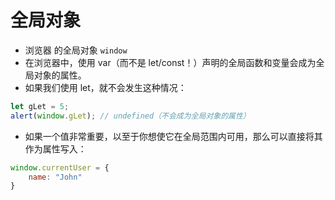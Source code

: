 <!--
 * @Author: yuetingpei yuetingpei888@gmail.com
 * @Date: 2023-09-08 16:08:21
 * @LastEditors: yuetingpei yuetingpei888@gmail.com
 * @LastEditTime: 2023-09-08 16:14:45
 * @FilePath: \WebPages\README\全局对象.md
 * @Description: 这是默认设置,请设置`customMade`, 打开koroFileHeader查看配置 进行设置: https://github.com/OBKoro1/koro1FileHeader/wiki/%E9%85%8D%E7%BD%AE
-->
# 全局对象

- 浏览器 的全局对象 `window`
- 在浏览器中，使用 var（而不是 let/const！）声明的全局函数和变量会成为全局对象的属性。
- 如果我们使用 let，就不会发生这种情况：

```javascript
let gLet = 5;
alert(window.gLet); // undefined（不会成为全局对象的属性）
```

- 如果一个值非常重要，以至于你想使它在全局范围内可用，那么可以直接将其作为属性写入：

```javascript
window.currentUser = {
    name: "John"
}
```
